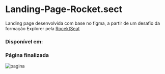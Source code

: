 

#  Landing-Page-Rocket.sect
Landing page desenvolvida com base no figma, a partir de um desafio da formação Explorer pela <a href='https://www.rocketseat.com.br/?utm_source=google&utm_medium=cpc&utm_campaign=lead&utm_term=perpetuo&utm_content=institucional-lead-home-texto-lead-brandkws-none-none-institucional-none-none-br-google&gclid=CjwKCAjw-IWkBhBTEiwA2exyO2UU9IxMHuBX8nM-cwqEDLeeUYn7ZCoV3E6wHGFEYExif5P_Hm8wuhoCmgsQAvD_BwE' target="_blank">RocektSeat</a>


### Disponível em:


### Página finalizada
![pagina](https://github.com/FWalterDias/Landing-Page-Rocket.sect/assets/100762742/c7e72729-0a60-48bb-971a-6ddb8462656f)
